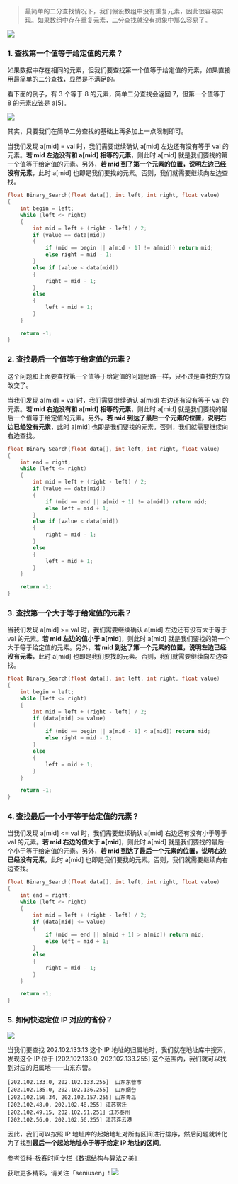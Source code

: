 > 最简单的二分查找情况下，我们假设数组中没有重复元素，因此很容易实现。如果数组中存在重复元素，二分查找就没有想象中那么容易了。

![](https://upload-images.jianshu.io/upload_images/11895466-1052c09c05b5583d.jpg?imageMogr2/auto-orient/strip%7CimageView2/2/w/1240)


### 1. 查找第一个值等于给定值的元素？

如果数据中存在相同的元素，但我们要查找第一个值等于给定值的元素，如果直接用最简单的二分查找，显然是不满足的。

看下面的例子，有 3 个等于 8 的元素，简单二分查找会返回 7，但第一个值等于 8 的元素应该是 a[5]。

![](https://upload-images.jianshu.io/upload_images/11895466-a6589342767566e0.jpg?imageMogr2/auto-orient/strip%7CimageView2/2/w/1240)

其实，只要我们在简单二分查找的基础上再多加上一点限制即可。

当我们发现 a[mid] = val 时，我们需要继续确认 a[mid] 左边还有没有等于 val 的元素。**若 mid 左边没有和 a[mid] 相等的元素**，则此时 a[mid] 就是我们要找的第一个值等于给定值的元素。另外，**若 mid 到了第一个元素的位置，说明左边已经没有元素**，此时  a[mid] 也即是我们要找的元素。否则，我们就需要继续向左边查找。

```c
float Binary_Search(float data[], int left, int right, float value)
{
    int begin = left;
    while (left <= right)
    {
        int mid = left + (right - left) / 2;
        if (value == data[mid])
        {
            if (mid == begin || a[mid - 1] != a[mid]) return mid;
            else right = mid - 1;
        }
        else if (value < data[mid])
        {
            right = mid - 1;
        }
        else
        {
            left = mid + 1;
        }
    }

    return -1;
}
```

### 2. 查找最后一个值等于给定值的元素？

这个问题和上面要查找第一个值等于给定值的问题思路一样，只不过是查找的方向改变了。

当我们发现 a[mid] = val 时，我们需要继续确认 a[mid] 右边还有没有等于 val 的元素。**若 mid 右边没有和 a[mid] 相等的元素**，则此时 a[mid] 就是我们要找的最后一个值等于给定值的元素。另外，**若 mid 到达了最后一个元素的位置，说明右边已经没有元素**，此时  a[mid] 也即是我们要找的元素。否则，我们就需要继续向右边查找。

```c
float Binary_Search(float data[], int left, int right, float value)
{
    int end = right;
    while (left <= right)
    {
        int mid = left + (right - left) / 2;
        if (value == data[mid])
        {
            if (mid == end || a[mid + 1] != a[mid]) return mid;
            else left = mid + 1;
        }
        else if (value < data[mid])
        {
            right = mid - 1;
        }
        else
        {
            left = mid + 1;
        }
    }

    return -1;
}
```

### 3. 查找第一个大于等于给定值的元素？

当我们发现 a[mid] >= val 时，我们需要继续确认 a[mid] 左边还有没有大于等于 val 的元素。**若 mid 左边的值小于 a[mid]**，则此时 a[mid] 就是我们要找的第一个大于等于给定值的元素。另外，**若 mid 到达了第一个元素的位置，说明左边已经没有元素**，此时  a[mid] 也即是我们要找的元素。否则，我们就需要继续向左边查找。

```c
float Binary_Search(float data[], int left, int right, float value)
{
    int begin = left;
    while (left <= right)
    {
        int mid = left + (right - left) / 2;
        if (data[mid] >= value)
        {
            if (mid == begin || a[mid - 1] < a[mid]) return mid;
            else right = mid - 1;
        }
        else
        {
            left = mid + 1;
        }      
    }

    return -1;
}
```

### 4. 查找最后一个小于等于给定值的元素？

当我们发现 a[mid] <= val 时，我们需要继续确认 a[mid] 右边还有没有小于等于 val 的元素。**若 mid 右边的值大于 a[mid]**，则此时 a[mid] 就是我们要找的最后一个小于等于给定值的元素。另外，**若 mid 到达了最后一个元素的位置，说明右边已经没有元素**，此时  a[mid] 也即是我们要找的元素。否则，我们就需要继续向右边查找。

```c
float Binary_Search(float data[], int left, int right, float value)
{
    int end = right;
    while (left <= right)
    {
        int mid = left + (right - left) / 2;
        if (data[mid] <= value)
        {
            if (mid == end || a[mid + 1] > a[mid]) return mid;
            else left = mid + 1;
        }
        else
        {
            right = mid - 1;
        }      
    }

    return -1;
}
```

### 5. 如何快速定位 IP 对应的省份？

![](https://upload-images.jianshu.io/upload_images/11895466-4bf4954cb4248d6e.jpg?imageMogr2/auto-orient/strip%7CimageView2/2/w/1240)

当我们要查找 202.102.133.13 这个 IP 地址的归属地时，我们就在地址库中搜索，发现这个 IP 位于 [202.102.133.0, 202.102.133.255] 这个范围内，我们就可以找到对应的归属地——山东东营。

```
[202.102.133.0, 202.102.133.255]  山东东营市 
[202.102.135.0, 202.102.136.255]  山东烟台 
[202.102.156.34, 202.102.157.255] 山东青岛 
[202.102.48.0, 202.102.48.255] 江苏宿迁 
[202.102.49.15, 202.102.51.251] 江苏泰州 
[202.102.56.0, 202.102.56.255] 江苏连云港
```

因此，我们可以按照 IP 地址库的起始地址对所有区间进行排序，然后问题就转化为了找到**最后一个起始地址小于等于给定 IP 地址的区间**。


[参考资料-极客时间专栏《数据结构与算法之美》](https://time.geekbang.org/column/126)

获取更多精彩，请关注「seniusen」! 
![](https://upload-images.jianshu.io/upload_images/11895466-ee82f7655f20bfeb.jpg?imageMogr2/auto-orient/strip%7CimageView2/2/w/1240)
